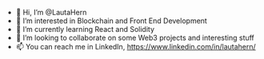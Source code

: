 - 👋 Hi, I’m @LautaHern
- 👀 I’m interested in Blockchain and Front End Development
- 🌱 I’m currently learning React and Solidity
- 💞️ I’m looking to collaborate on some Web3 projects and interesting stuff
- 📫 You can reach me in LinkedIn, https://www.linkedin.com/in/lautahern/

<!---
LautaHern/LautaHern is a ✨ special ✨ repository because its `README.md` (this file) appears on your GitHub profile.
You can click the Preview link to take a look at your changes.
--->
